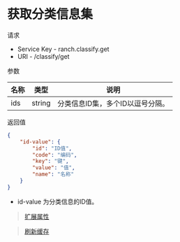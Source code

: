 # 获取分类信息集

请求
- Service Key - ranch.classify.get
- URI - /classify/get

参数

|名称|类型|说明|
|---|---|---|
|ids|string|分类信息ID集，多个ID以逗号分隔。|

返回值
```json
{
    "id-value": {
        "id": "ID值",
        "code": "编码",
        "key": "键",
        "value": "值",
        "name": "名称"
    }
}
```

- id-value 为分类信息的ID值。

> [扩展属性](json.md)

> [刷新缓存](refresh.md)
